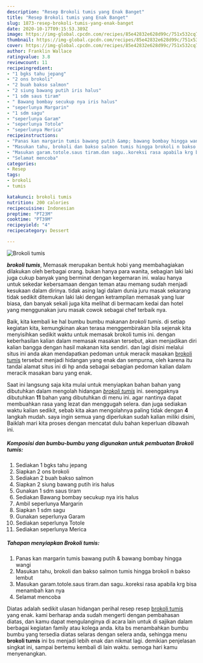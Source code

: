 ```yaml
---
description: "Resep Brokoli tumis yang Enak Banget"
title: "Resep Brokoli tumis yang Enak Banget"
slug: 1873-resep-brokoli-tumis-yang-enak-banget
date: 2020-10-17T09:15:53.389Z
image: https://img-global.cpcdn.com/recipes/85e42832e628d99c/751x532cq70/brokoli-tumis-foto-resep-utama.jpg
thumbnail: https://img-global.cpcdn.com/recipes/85e42832e628d99c/751x532cq70/brokoli-tumis-foto-resep-utama.jpg
cover: https://img-global.cpcdn.com/recipes/85e42832e628d99c/751x532cq70/brokoli-tumis-foto-resep-utama.jpg
author: Franklin Wallace
ratingvalue: 3.8
reviewcount: 11
recipeingredient:
- "1 bgks tahu jepang"
- "2 ons brokoli"
- "2 buah bakso salmon"
- "2 siung bawang putih iris halus"
- "1 sdm saus tiram"
- " Bawang bombay secukup nya iris halus"
- "seperlunya Margarin"
- "1 sdm sagu"
- "seperlunya Garam"
- "seperlunya Totole"
- "seperlunya Merica"
recipeinstructions:
- "Panas kan margarin tumis bawang putih &amp; bawang bombay hingga wangi"
- "Masukan tahu, brokoli dan bakso salmon tumis hingga brokoli n bakso lembut"
- "Masukan garam.totole.saus tiram.dan sagu..koreksi rasa apabila krg bisa menambah kan nya"
- "Selamat mencoba"
categories:
- Resep
tags:
- brokoli
- tumis

katakunci: brokoli tumis 
nutrition: 200 calories
recipecuisine: Indonesian
preptime: "PT23M"
cooktime: "PT39M"
recipeyield: "4"
recipecategory: Dessert

---
```



![Brokoli tumis](https://img-global.cpcdn.com/recipes/85e42832e628d99c/751x532cq70/brokoli-tumis-foto-resep-utama.jpg)

<b><i>brokoli tumis</i></b>, Memasak merupakan bentuk hobi yang membahagiakan dilakukan oleh berbagai orang. bukan hanya para wanita, sebagian laki laki juga cukup banyak yang berminat dengan kegemaran ini. walau hanya untuk sekedar kebersamaan dengan teman atau memang sudah menjadi kesukaan dalam dirinya. tidak asing lagi dalam dunia juru masak sekarang tidak sedikit ditemukan laki laki dengan ketrampilan memasak yang luar biasa, dan banyak sekali juga kita melihat di bermacam kedai dan hotel yang menggunakan juru masak cowok sebagai chef terbaik nya.



Baik, kita kembali ke hal bumbu bumbu makanan <i>brokoli tumis</i>. di setiap kegiatan kita, kemungkinan akan terasa menggembirakan bila sejenak kita menyisihkan sedikit waktu untuk memasak brokoli tumis ini. dengan keberhasilan kalian dalam memasak masakan tersebut, akan menjadikan diri kalian bangga dengan hasil makanan kita sendiri. dan lagi disini melalui situs ini anda akan mendapatkan pedoman untuk meracik masakan <u>brokoli tumis</u> tersebut menjadi hidangan yang enak dan sempurna, oleh karena itu tandai alamat situs ini di hp anda sebagai sebagian pedoman kalian dalam meracik masakan baru yang enak.


Saat ini langsung saja kita mulai untuk menyiapkan bahan bahan yang dibutuhkan dalam mengolah hidangan <u><i>brokoli tumis</i></u> ini. seenggaknya dibutuhkan <b>11</b> bahan yang dibutuhkan di menu ini. agar nantinya dapat membuahkan rasa yang lezat dan menggugah selera. dan juga sediakan waktu kalian sedikit, sebab kita akan mengolahnya paling tidak dengan <b>4</b> langkah mudah. saya ingin semua yang diperlukan sudah kalian miliki disini, Baiklah mari kita proses dengan mencatat dulu bahan keperluan dibawah ini.

<!--inarticleads1-->

##### Komposisi dan bumbu-bumbu yang digunakan untuk pembuatan Brokoli tumis:

1. Sediakan 1 bgks tahu jepang
1. Siapkan 2 ons brokoli
1. Sediakan 2 buah bakso salmon
1. Siapkan 2 siung bawang putih iris halus
1. Gunakan 1 sdm saus tiram
1. Sediakan  Bawang bombay secukup nya iris halus
1. Ambil seperlunya Margarin
1. Siapkan 1 sdm sagu
1. Gunakan seperlunya Garam
1. Sediakan seperlunya Totole
1. Sediakan seperlunya Merica




<!--inarticleads2-->

##### Tahapan menyiapkan Brokoli tumis:

1. Panas kan margarin tumis bawang putih &amp; bawang bombay hingga wangi
1. Masukan tahu, brokoli dan bakso salmon tumis hingga brokoli n bakso lembut
1. Masukan garam.totole.saus tiram.dan sagu..koreksi rasa apabila krg bisa menambah kan nya
1. Selamat mencoba




Diatas adalah sedikit ulasan hidangan perihal resep resep <u>brokoli tumis</u> yang enak. kami berharap anda sudah mengerti dengan pembahasan diatas, dan kamu dapat mengulanginya di acara lain untuk di sajikan dalam berbagai kegiatan family atau kolega anda. kita bs menambahkan bumbu bumbu yang tersedia diatas selaras dengan selera anda, sehingga menu <b>brokoli tumis</b> ini bs menjadi lebih enak dan nikmat lagi. demikian penjelasan singkat ini, sampai bertemu kembali di lain waktu. semoga hari kamu menyenangkan.
